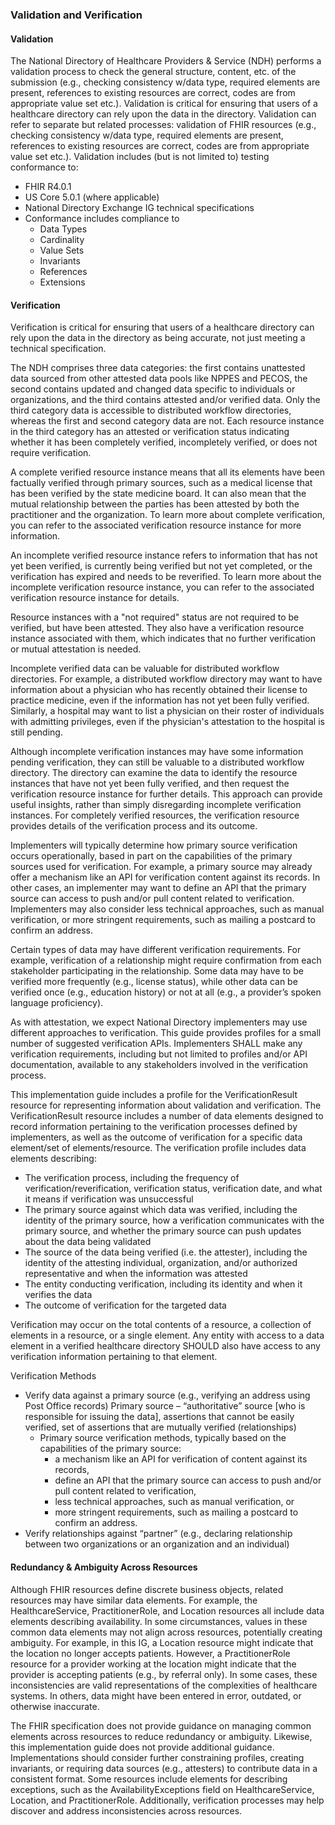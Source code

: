 ### Validation and Verification

#### Validation

The National Directory of Healthcare Providers & Service (NDH) performs a validation process to check the general structure, content, etc. of the submission (e.g., checking consistency w/data type, required elements are present, references to existing resources are correct, codes are from appropriate value set etc.). Validation is critical for ensuring that users of a healthcare directory can rely upon the data in the directory. Validation can refer to separate but related processes: validation of FHIR resources (e.g., checking consistency w/data type, required elements are present, references to existing resources are correct, codes are from appropriate value set etc.).  Validation includes (but is not limited to) testing conformance to:

- FHIR R4.0.1
- US Core 5.0.1 (where applicable)
- National Directory Exchange IG technical specifications
- Conformance includes compliance to
  - Data Types
  - Cardinality
  - Value Sets
  - Invariants
  - References
  - Extensions

#### Verification

Verification is critical for ensuring that users of a healthcare directory can rely upon the data in the directory as being accurate, not just meeting a technical specification. 

The NDH comprises three data categories: the first contains unattested data sourced from other attested data pools like NPPES and PECOS, the second contains updated and changed data specific to individuals or organizations, and the third contains attested and/or verified data. Only the third category data is accessible to distributed workflow directories, whereas the first and second category data are not. Each resource instance in the third category has an attested or verification status indicating whether it has been completely verified, incompletely verified, or does not require verification.

A complete verified resource instance means that all its elements have been factually verified through primary sources, such as a medical license that has been verified by the state medicine board. It can also mean that the mutual relationship between the parties has been attested by both the practitioner and the organization. To learn more about complete verification, you can refer to the associated verification resource instance for more information. 

An incomplete verified resource instance refers to information that has not yet been verified, is currently being verified but not yet completed, or the verification has expired and needs to be reverified. To learn more about the incomplete verification resource instance, you can refer to the associated verification resource instance for details. 

Resource instances with a "not required" status are not required to be verified, but have been attested. They also have a verification resource instance associated with them, which indicates that no further verification or mutual attestation is needed.

Incomplete verified data can be valuable for distributed workflow directories. For example, a distributed workflow directory may want to have information about a physician who has recently obtained their license to practice medicine, even if the information has not yet been fully verified. Similarly, a hospital may want to list a physician on their roster of individuals with admitting privileges, even if the physician's attestation to the hospital is still pending.

Although incomplete verification instances may have some information pending verification, they can still be valuable to a distributed workflow directory. The directory can examine the data to identify the resource instances that have not yet been fully verified, and then request the verification resource instance for further details. This approach can provide useful insights, rather than simply disregarding incomplete verification instances. For completely verified resources, the verification resource provides details of the verification process and its outcome.

Implementers will typically determine how primary source verification occurs operationally, based in part on the capabilities of the primary sources used for verification. For example, a primary source may already offer a mechanism like an API for verification content against its records. In other cases, an implementer may want to define an API that the primary source can access to push and/or pull content related to verification. Implementers may also consider less technical approaches, such as manual verification, or more stringent requirements, such as mailing a postcard to confirm an address.

Certain types of data may have different verification requirements. For example, verification of a relationship might require confirmation from each stakeholder participating in the relationship. Some data may have to be verified more frequently (e.g., license status), while other data can be verified once (e.g., education history) or not at all (e.g., a provider’s spoken language proficiency).

As with attestation, we expect National Directory implementers may use different approaches to verification. This guide provides profiles for a small number of suggested verification APIs. Implementers SHALL make any verification requirements, including but not limited to profiles and/or API documentation, available to any stakeholders involved in the verification process.

This implementation guide includes a profile for the VerificationResult resource for representing information about validation and verification. The VerificationResult resource includes a number of data elements designed to record information pertaining to the verification processes defined by implementers, as well as the outcome of verification for a specific data element/set of elements/resource. The verification profile includes data elements describing:

- The verification process, including the frequency of verification/reverification, verification status, verification date, and what it means if verification was unsuccessful
- The primary source against which data was verified, including the identity of the primary source, how a verification communicates with the primary source, and whether the primary source can push updates about the data being validated
- The source of the data being verified (i.e. the attester), including the identity of the attesting individual, organization, and/or authorized representative and when the information was attested
- The entity conducting verification, including its identity and when it verifies the data
- The outcome of verification for the targeted data

Verification may occur on the total contents of a resource, a collection of elements in a resource, or a single element. Any entity with access to a data element in a verified healthcare directory SHOULD also have access to any verification information pertaining to that element.

Verification Methods

- Verify data against a primary source (e.g., verifying an address using Post Office records) Primary source – “authoritative” source  [who is responsible for issuing the data], assertions that cannot be easily verified, set of assertions that are mutually verified (relationships) 
  - Primary source verification methods, typically based on the capabilities of the primary source:
    - a mechanism like an API for verification of content against its records,
    - define an API that the primary source can access to push and/or pull content related to verification,
    - less technical approaches, such as manual verification, or 
    - more stringent requirements, such as mailing a postcard to confirm an address.
- Verify relationships against “partner” (e.g., declaring relationship between two organizations or an organization and an individual)




#### Redundancy & Ambiguity Across Resources
Although FHIR resources define discrete business objects, related resources may have similar data elements. For example, the HealthcareService, PractitionerRole, and Location resources all include data elements describing availability. In some circumstances, values in these common data elements may not align across resources, potentially creating ambiguity. For example, in this IG, a Location resource might indicate that the location no longer accepts patients. However, a PractitionerRole resource for a provider working at the location might indicate that the provider is accepting patients (e.g., by referral only). In some cases, these inconsistencies are valid representations of the complexities of healthcare systems. In others, data might have been entered in error, outdated, or otherwise inaccurate.

The FHIR specification does not provide guidance on managing common elements across resources to reduce redundancy or ambiguity. Likewise, this implementation guide does not provide additional guidance. Implementations should consider further constraining profiles, creating invariants, or requiring data sources (e.g., attesters) to contribute data in a consistent format. Some resources include elements for describing exceptions, such as the AvailabilityExceptions field on HealthcareService, Location, and PractitionerRole. Additionally, verification processes may help discover and address inconsistencies across resources.